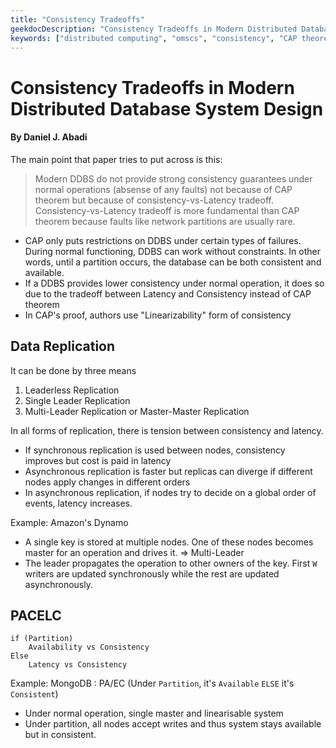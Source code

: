 ```yaml
---
title: "Consistency Tradeoffs"
geekdocDescription: "Consistency Tradeoffs in Modern Distributed Database System Design"
keywords: ["distributed computing", "omscs", "consistency", "CAP theorem", "PACELC theorem"]
---
```




# Consistency Tradeoffs in Modern Distributed Database System Design

#### By Daniel J. Abadi

The main point that paper tries to put across is this:

> Modern DDBS do not provide strong consistency guarantees under normal operations (absense of any faults) not because of CAP theorem but because of consistency-vs-Latency tradeoff. Consistency-vs-Latency tradeoff is more fundamental than CAP theorem because faults like network partitions are usually rare.



* CAP only puts restrictions on DDBS under certain types of failures. During normal functioning, DDBS can work without constraints. In other words, until a partition occurs, the database can be both consistent and available. 
* If a DDBS provides lower consistency under normal operation, it does so due to the tradeoff between Latency and Consistency instead of CAP theorem
* In CAP's proof, authors use "Linearizability" form of consistency



## Data Replication

It can be done by three means

1. Leaderless Replication
2. Single Leader Replication
3. Multi-Leader Replication or Master-Master Replication

In all forms of replication, there is tension between consistency and latency.

* If synchronous replication is used between nodes, consistency improves but cost is paid in latency
* Asynchronous replication is faster but replicas can diverge if different nodes apply changes in different orders
* In asynchronous replication, if nodes try to decide on a global order of events, latency increases.



Example: Amazon's Dynamo

* A single key is stored at multiple nodes. One of these nodes becomes master for an operation and drives it. => Multi-Leader
* The leader propagates the operation to other owners of the key. First `W` writers are updated synchronously while the rest are updated asynchronously.



## PACELC

```
if (Partition)
	Availability vs Consistency
Else
	Latency vs Consistency
```

Example: MongoDB : PA/EC (Under `Partition`, it's `Available` `ELSE` it's `Consistent`)

* Under normal operation, single master and linearisable system
* Under partition, all nodes accept writes and thus system stays available but in consistent.

